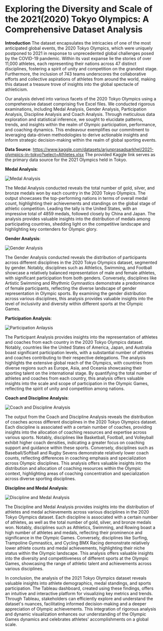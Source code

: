 # Exploring the Diversity and Scale of the 2021(2020) Tokyo Olympics: A Comprehensive Dataset Analysis

**Introduction**
The dataset encapsulates the intricacies of one of the most anticipated global events, the 2020 Tokyo Olympics, which were uniquely postponed to 2021 in response to unprecedented global challenges posed by the COVID-19 pandemic. Within its vast expanse lie the stories of over 11,000 athletes, each representing their nations across 47 distinct disciplines, fostering a spirit of unity and competition on the grandest stage. Furthermore, the inclusion of 743 teams underscores the collaborative efforts and collective aspirations of athletes from around the world, making this dataset a treasure trove of insights into the global spectacle of athleticism.

Our analysis delved into various facets of the 2020 Tokyo Olympics using a comprehensive dataset comprising five Excel files. We conducted rigorous examinations, including Medal Analysis, Gender Analysis, Participation Analysis, Discipline Analysis and Coach Analysis. Through meticulous data exploration and statistical inference, we sought to elucidate patterns, trends, and insights within the realm of Olympic participation, performance, and coaching dynamics. This endeavour exemplifies our commitment to leveraging data-driven methodologies to derive actionable insights and inform strategic decision-making within the realm of global sporting events.

**Data Source**:
https://www.kaggle.com/datasets/arjunprasadsarkhel/2021-olympics-in-tokyo?select=Athletes.xlsx
The provided Kaggle link serves as the primary data source for the 2021 Olympics held in Tokyo.

**Medal Analysis**:

![Medal Analysis](https://github.com/vinodhinidevaraj/2021-Olympics-in-Tokyo/assets/145280558/ff676151-c409-4054-a1f8-81749bd381a0)

The Medal Analysis conducted reveals the total number of gold, silver, and bronze medals won by each country in the 2020 Tokyo Olympics. The output showcases the top-performing nations in terms of overall medal count, highlighting their achievements and standings on the global stage of athletic competition. Leading the tally is the United States, with an impressive total of 4859 medals, followed closely by China and Japan. The analysis provides valuable insights into the distribution of medals among participating countries, shedding light on the competitive landscape and highlighting key contenders for Olympic glory.


**Gender Analysis**:

![Gender Analysis](https://github.com/vinodhinidevaraj/2021-Olympics-in-Tokyo/assets/145280558/e4dd446b-9fa7-49ca-bebf-e5511471c186)

The Gender Analysis conducted reveals the distribution of participants across different disciplines in the 2020 Tokyo Olympics dataset, segmented by gender. Notably, disciplines such as Athletics, Swimming, and Football showcase a relatively balanced representation of male and female athletes, with significant participation from both genders. Conversely, disciplines like Artistic Swimming and Rhythmic Gymnastics demonstrate a predominance of female participants, reflecting the diverse landscape of gender representation in Olympic sports. By examining the gender distribution across various disciplines, this analysis provides valuable insights into the level of inclusivity and diversity within different sports at the Olympic Games.

**Participation Analysis**:

![Participation Anlaysis](https://github.com/vinodhinidevaraj/2021-Olympics-in-Tokyo/assets/145280558/f7c2cab3-21cd-4ce7-845e-d62728da81a0)

The Participant Analysis provides insights into the representation of athletes and coaches from each country in the 2020 Tokyo Olympics dataset. Notably, countries like the United States of America, Japan, and Australia boast significant participation levels, with a substantial number of athletes and coaches contributing to their respective delegations. The analysis highlights the extensive global reach of the Olympics, with countries from diverse regions such as Europe, Asia, and Oceania showcasing their sporting talent on the international stage. By quantifying the total number of athletes and coaches from each country, this analysis offers valuable insights into the scale and scope of participation in the Olympic Games, reflecting the spirit of unity and competition among nations.

**Coach and Discipline Analysis**:

![Coach and Discipline Analysis](https://github.com/vinodhinidevaraj/2021-Olympics-in-Tokyo/assets/145280558/d2add328-328e-4939-a27f-8907243c3ed1)

The output from the Coach and Discipline Analysis reveals the distribution of coaches across different disciplines in the 2020 Tokyo Olympics dataset. Each discipline is associated with a certain number of coaches, providing insights into the allocation of coaching resources and expertise across various sports. Notably, disciplines like Basketball, Football, and Volleyball exhibit higher coach densities, indicating a greater focus on coaching support and guidance within these sports. Conversely, disciplines such as Baseball/Softball and Rugby Sevens demonstrate relatively lower coach counts, reflecting differences in coaching emphasis and specialization across Olympic disciplines. This analysis offers valuable insights into the distribution and allocation of coaching resources within the Olympic context, highlighting areas of coaching concentration and specialization across diverse sporting disciplines.

**Discipline and Medal Analysis**:

![Discipline and Medal Analysis](https://github.com/vinodhinidevaraj/2021-Olympics-in-Tokyo/assets/145280558/5febc849-8613-439c-bd05-f123b13b9dda)

The Discipline and Medal Analysis provides insights into the distribution of athletes and medal achievements across various disciplines in the 2020 Tokyo Olympics dataset. Each discipline is associated with a certain number of athletes, as well as the total number of gold, silver, and bronze medals won. Notably, disciplines such as Athletics, Swimming, and Rowing boast a high number of athletes and medals, reflecting their prominence and significance in the Olympic Games. Conversely, disciplines like Surfing, Trampoline Gymnastics, and Cycling BMX Racing demonstrate relatively lower athlete counts and medal achievements, highlighting their niche status within the Olympic landscape. This analysis offers valuable insights into the diversity and competitiveness of different sports at the Olympic Games, showcasing the range of athletic talent and achievements across various disciplines.


In conclusion, the analysis of the 2021 Tokyo Olympics dataset reveals valuable insights into athlete demographics, medal standings, and sports participation. The Tableau dashboard, created using these findings, offers an intuitive and interactive platform for visualizing key metrics and trends. Through Tableau, stakeholders can efficiently explore and understand the dataset's nuances, facilitating informed decision-making and a deeper appreciation of Olympic achievements. This integration of rigorous analysis and dynamic visualization enhances our understanding of the Olympic Games dynamics and celebrates athletes' accomplishments on a global scale.
